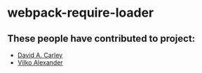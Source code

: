 # webpack-require-loader
## These people have contributed to project:
- [David A. Carley](https://github.com/dacarley)
- [Vilko Alexander](https://github.com/vilkoalexander)